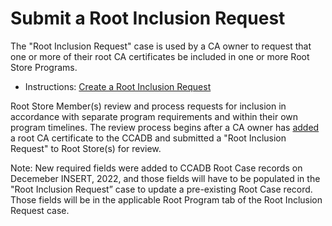 # Submit a Root Inclusion Request #

The "Root Inclusion Request" case is used by a CA owner to request that one or more of their root CA certificates be included in one or more Root Store Programs.
* Instructions: [Create a Root Inclusion Request](https://docs.google.com/document/d/1FHSbpNJ3CQOcpVqrj66elKQhTmpllp-IBsDovPy6cOo/edit#)

Root Store Member(s) review and process requests for inclusion in accordance with separate program requirements and within their own program timelines. The review process begins after a CA owner has [added](https://www.ccadb.org/cas/updates) a root CA certificate to the CCADB and submitted a "Root Inclusion Request" to Root Store(s) for review.

Note: New required fields were added to CCADB Root Case records on Decemeber INSERT, 2022, and those fields will have to be populated in the "Root Inclusion Request” case to update a pre-existing Root Case record. Those fields will be in the applicable Root Program tab of the Root Inclusion Request case. 
